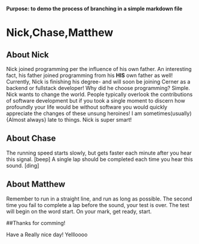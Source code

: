 **Purpose: to demo the process of branching in a simple markdown file**


# Nick,Chase,Matthew

## About Nick
Nick joined programming per the influence of his own father.  An interesting fact, his father joined programming from his **HIS** 
own father as well! Currently, Nick is finishing his degree- and will soon be joining Cerner as a backend or fullstack developer!
Why did he choose programming? Simple. Nick wants to change the world. People typically overlook the contributions of software development
but if you took a single moment to discern how profoundly your life would be without software you would quickly appreciate the changes
of these unsung heroines! I am sometimes(usually){Almost always} late to things. Nick is super smart!

## About Chase
The running speed starts slowly, but gets faster each minute after you hear this signal. 
[beep] A single lap should be completed each time you hear this sound. [ding]

## About Matthew
Remember to run in a straight line, and run as long as possible. 
The second time you fail to complete a lap before the sound, your test is over. 
The test will begin on the word start. On your mark, get ready, start.

##Thanks for comming! 


Have a Really nice day!
Yellloooo
